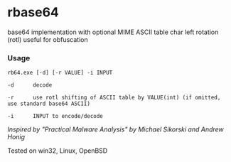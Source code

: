 # rbase64
base64 implementation with optional MIME ASCII table char left rotation (rotl) useful for obfuscation

### Usage
```
rb64.exe [-d] [-r VALUE] -i INPUT

-d      decode

-r      use rotl shifting of ASCII table by VALUE(int) (if omitted, use standard base64 ASCII)

-i      INPUT to encode/decode
```

*Inspired by "Practical Malware Analysis" by Michael Sikorski and Andrew Honig*

Tested on win32, Linux, OpenBSD
